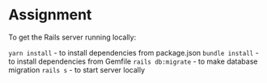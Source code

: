 # Assignment

To get the Rails server running locally:

`yarn install` - to install dependencies from package.json
`bundle install` - to install dependencies from Gemfile
`rails db:migrate` - to make database migration
`rails s` - to start server locally
